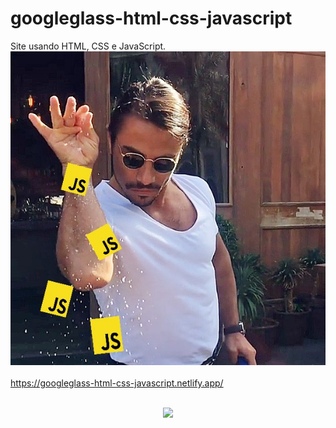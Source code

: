 # googleglass-html-css-javascript

Site usando HTML, CSS e JavaScript. <img src="images/pinch-of-js.jpg">
<br/>
<br/>
<a href="https://googleglass-html-css-javascript.netlify.app/" target="_blank">https://googleglass-html-css-javascript.netlify.app/</a>
<br/>
<br/>
<p align="center">
    <img src="media/gif-readme.gif">
</p>
